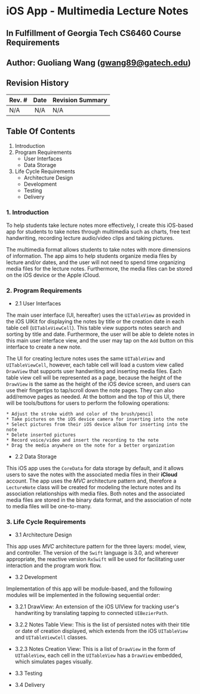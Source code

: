 # iOS App - Multimedia Lecture Notes
## In Fulfillment of Georgia Tech CS6460 Course Requirements
## Author: Guoliang Wang (gwang89@gatech.edu)


## Revision History
| Rev. #        | Date          |  Revision Summary  |
| ------------- |:-------------:| :------------------|
| N/A           | N/A           | N/A                |


## Table Of Contents

1. Introduction
2. Program Requirements
   * User Interfaces
   * Data Storage
3. Life Cycle Requirements
   * Architecture Design
   * Development
   * Testing
   * Delivery

### 1. Introduction
 To help students take lecture notes more effectively, I create this iOS-based app for students to take notes through multimedia such as charts, free text handwriting, recording lecture audio/video clips and taking pictures.

 The multimedia format allows students to take notes with more dimensions of information. The app aims to help students organize media files by lecture and/or dates, and the user will not need to spend time
 organizing media files for the lecture notes. Furthermore, the media files can be stored on the
 iOS device or the Apple iCloud.

### 2. Program Requirements
* 2.1 User Interfaces

 The main user interface (UI, hereafter) uses the `UITableView` as provided in the iOS UIKit for displaying the notes by title or the creation date in each table cell (`UITableViewCell`). This table view supports notes search and sorting by title and date. Furthermore, the user will be able to delete notes in this main user interface view, and the user may tap on the `Add` button on this interface to create a new note.

 The UI for creating lecture notes uses the same `UITableView` and `UITableViewCell`, however, each table cell will load a custom view called `DrawView` that supports user handwriting and inserting media files. Each table view cell will be represented as a page, because the height of the `DrawView` is the same as the height of the iOS device screen, and users can use their fingertips to tap/scroll down the note pages. They can also add/remove pages as needed. At the bottom and the top of this UI, there will be tools/buttons for users to perform the following operations:

    * Adjust the stroke width and color of the brush/pencil
    * Take pictures on the iOS device camera for inserting into the note
    * Select pictures from their iOS device album for inserting into the note
    * Delete inserted pictures
    * Record voice/video and insert the recording to the note
    * Drag the media anywhere on the note for a better organization

* 2.2 Data Storage

This iOS app uses the `CoreData` for data storage by default, and it allows users to save the notes with the associated media files in their **iCloud** account. The app uses the *MVC* architecture pattern and, therefore a `LectureNote` class will be created for modeling the lecture notes and its association relationships with media files. Both notes and the associated media files are stored in the binary data format, and the association of note to media files will be one-to-many.


### 3. Life Cycle Requirements
* 3.1 Architecture Design

This app uses *MVC* architecture pattern for the three layers: model, view, and controller. The version of the `Swift` language is 3.0, and wherever appropriate, the reactive version `RxSwift` will be used for facilitating user interaction and the program work flow.

* 3.2 Development

Implementation of this app will be module-based, and the following modules will be implemented in the following sequential order:

   * 3.2.1 DrawView: An extension of the iOS UIView for tracking user's handwriting by translating  tapping to connected `UIBezierPath`.
   * 3.2.2 Notes Table View: This is the list of persisted notes with their title or date of creation displayed, which extends from the iOS `UITableView` and `UITableViewCell` classes.
   * 3.2.3 Notes Creation View: This is a list of `DrawView` in the form of `UITableView`, each cell in the `UITableView` has a `DrawView` embedded, which simulates pages visually.

* 3.3 Testing


* 3.4 Delivery
